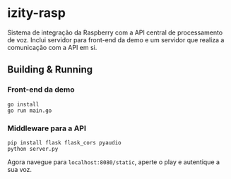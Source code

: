 # izity-rasp

Sistema de integração da Raspberry com a API central de processamento de voz. Inclui servidor para front-end da demo e um servidor que realiza a comunicação com a API em si.

## Building & Running

### Front-end da demo
```
go install
go run main.go
```

### Middleware para a API
```
pip install flask flask_cors pyaudio
python server.py
```

Agora navegue para `localhost:8080/static`, aperte o play e autentique a sua voz.

